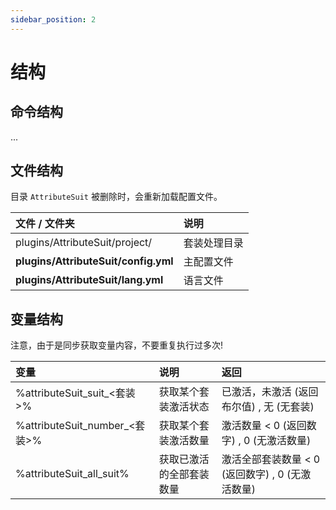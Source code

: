 ```yaml
---
sidebar_position: 2
---
```


# 结构

## 命令结构

...

## 文件结构

目录 `AttributeSuit` 被删除时，会重新加载配置文件。  

|  文件 / 文件夹   | 说明  |
| :--------- | :--------- |
| plugins/AttributeSuit/project/  | 套装处理目录  |
| **plugins/AttributeSuit/config.yml**  | 主配置文件  |
| **plugins/AttributeSuit/lang.yml**  | 语言文件  |

## 变量结构

注意，由于是同步获取变量内容，不要重复执行过多次!  

|  变量  |  说明  |  返回  |
| :--------- | :--------- | :--------- |
| %attributeSuit_suit_<套装>%   | 获取某个套装激活状态 | 已激活，未激活 (返回布尔值) , 无 (无套装) |
| %attributeSuit_number_<套装>%   | 获取某个套装激活数量 | 激活数量 < 0 (返回数字) ,  0 (无激活数量) |
| %attributeSuit_all_suit%   | 获取已激活的全部套装数量 | 激活全部套装数量 < 0 (返回数字) ,  0 (无激活数量) |


